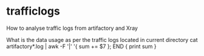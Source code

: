 # trafficlogs
How to analyse traffic logs from artifactory and Xray 

What is the data usage as per the traffic logs located in current directory
cat artifactory*.log  | awk -F '|' '{ sum += $7 }; END { print sum }
